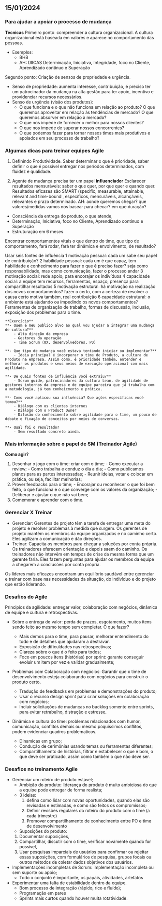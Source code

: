 ## 15/01/2024

### Para ajudar a apoiar o processo de mudança
**Técnicas**
Primeiro ponto: compreender a cultura organizacional. A cultura organizacional está baseada em valores e aparece no comportamento das pessoas.
- Exemplos:
  - BHB
  - AH: DIICAS Determinação, Iniciativa, Integridade,  foco no Cliente,  Aprendizado contínuo e Superação

Segundo ponto: Criação de sensos de propriedade e urgência.
- Senso de propriedade: aumenta interesse, contribuição, é preciso ter um patrocinador da mudança na alta gestão para ter apoio, incentivo e providenciar recursos necessários.
- Senso de urgência (visão dos produtos):  
  - O que funciona e o que não funciona em relação ao produto? O que queremos aproveitar em relação às tendências de mercado? O que queremos absorver em relação à mercado?
  - O que nos impede de fornecer o melhor para nossos clientes? 
  - O que nos impede de superar nossos concorrentes? 
  - O que podemos fazer para tornar nossos times mais produtivos e apoiados em seu processo de trabalho? 

### Algumas dicas para treinar equipes Agile 
1. Definindo Produtividade. Saber determinar o que é prioridade, saber definir o que é possível entregar nos períodos determinados, com fluidez e qualidade.

2. Agente de mudança precisa ter um papel **influenciador**
Esclarecer resultados mensuráveis: saber o que quer, por que quer e quando quer. Resultados eficazes são SMART (specific, measurable, attainable, relevant and time-bound , específicos, mensuráveis, alcançáveis, relevantes e prazo determinado.
AH: aonde queremos chegar? que valores/medidas vamos nos basear para checar? em que duração? 
  - Consciência da entrega do produto, o que atende, 
  - Determinação, Iniciativa,  foco no Cliente,  Aprendizado contínuo e Superação
  - Estruturação em 6 meses

Encontrar comportamentos vitais o que dentro do time, que tipo de comportamento, fará rodar, fará ter dinâmica e envolvimento, de resultado?

Usar seis fontes de influência
1 motivação pessoal: cada um sabe seu papel de contribuição?
2 habilidade pessoal: cada um é que capaz, tem habilidade e conhecimento para fazer o que é preciso fazer? seja como responsabilidade, mas como comunicação, fazer o processo andar
3 motivação social: rede apoio, para encorajar os indivíduos
4 capacidade social: a equipe tem recursos, ferramentas, espaço, presença para compartilhar resultados
5 motivação estrutural: há motivação na realização dos novos comportamentos? fazer o certo, com a certeza de resolver a causa certo motiva também, real contribuição
6 capacidade estrutural: o ambiente está ajudando ou impedindo os novos comportamentos? Ferramentas de organização de trabalho, formas de discussão, inclusão, exposição dos problemas para o time.

```
**Exercício**
**- Quem é meu publico alvo ao qual vou ajudar a integrar uma mudança de cultura?**
    - Alta direção da empresa
    - Gestores da operação
    - Time Scrum (UX, desenvolvedores, PO)

**- Que tipo de mudança você estava tentando iniciar ou implementar?**
    - Ideia principal é incorporar o time de Produto, a cultura de Produto na empresa. Assim como, é prioridade também, entender e melhorar os produtos e seus meios de execução operacional com mais agilidade.

**- De quais fontes de influência você extraiu?**
    - Scrum guide, patrocinadores da cultura Lean, de agilidade de gestores internos da empresa e de equipe parceira que já trabalha com a metodologia, já tem conheicmento e prática.

**- Como você aplicou sua influência? Que ações específicas você tomou?**
    - Diálogo com os clientes internos
    - Diálogo com o Product Owner
    - Difusão do conhecimento sobre agilidade para o time, um pouco de debate e fixação de conceitos por meios de conversas.

**- Qual foi o resultado?
    - Sem resultado concreto ainda.
```

### Mais informação sobre o papel de SM (Treinador Agile)
**Como agir?**
  1. Desenhar o jogo com o time: criar com o time;
    - Como executar a review;
    - Como trabalha e conduz o dia a dia;
    - Como publicamos planos para as partes interessadas;
    - Reunir ideias, votar e colocar em prática, ou seja, facilitar melhorias;
  2. Prover feedbacks para o time;
    - Encorajar ou reconhecer o que foi bem feito, o que funciona e o que converge com os valores da organização;
    - Deliberar e ajustar o que não vai bem;
  3. Comemorar e aprender com o time.

### Gerenciar X Treinar
- Gerenciar: Gerentes de projeto têm a tarefa de entregar uma meta do projeto e resolver problemas à medida que surgem. Os gerentes de projeto mantêm os membros da equipe organizados e no caminho certo. Eles agilizam a comunicação e dão direções.
- Treinar: Capacita os membros para chegar a soluções por conta própria. Os treinadores oferecem orientação e depois saem do caminho. Os treinadores não intervêm em tempos de crise da mesma forma que um gerente faria. Eles fazem perguntas para ajudar os membros da equipe a chegarem a conclusões por conta própria.

Os líderes mais eficazes encontram um equilíbrio saudável entre gerenciar e treinar com base nas necessidades da situação, do indivíduo e do projeto que estão liderando. 

### Desafios do Agile
Principios da agilidade: entregar valor, colaboração com negócios, dinâmica de equipe e cultura e retrospectivas.
  - Sobre a entrega de valor: perda de prazos, esgotamento, muitos itens sendo feito ao mesmo tempo sem completar. O que fazer? 
    - Mais demos para o time, para pausar, melhorar entendimento do todo e de detalhes que ajudaram a destravar.
    - Exposição de dificuldades nas retrospectivas;
    - Clareza sobre o que é o feito para todos;
    - Foco em poucos itens (histórias) por sprint: garante conseguir evoluir um item por vez e validar gradualmente;

  - Problemas com Colaboração com negócios: Garantir que o time de desenvolvimento esteja colaborando com negócios para construir o produto certo.
    - Tradução de feedbacks em problemas e demonstrações do produto;
    - Usar o recurso design sprint para criar soluções em colaboração com negócios;
    - Incluir solicitações de mudanças no backlog somente entre sprints, para evitar retrabalho, distração e estresse.

  - Dinâmica e cultura do time: problemas relacionados com humor, comunicação, conflitos demais ou mesmo poquissimos conflitos, podem evidenciar quadros problematicos.
    - Dinamicas em grupo;
    - Condução de cerimônias usando temas ou ferramentas diferentes;
    - Compartilhamento de histórias, filtrar e estabelecer o que é bom, o que deve ser praticado, assim como também o que não deve ser.

### Desafios no treinamento Agile
  - Gerenciar um roteiro de produto estável;
    -  Ambição do produto: liderança do produto é muito ambiciosa do que a equipe pode entregar de forma realista;
      - 3 ideias:
          1. defina como lidar com novas oportunidades, quando elas são revisadas e estimadas, e como são feitos os compromissos;
          2. Definir revisões regulares do roteiro do produto com o time (a cada trimestre)
          3. Promover compartilhamento de conhecimento entre PO e time de desenvolvimento
    -  Suposições do produto:
      1. Documentar suposições,
      2. Compartilhar, discutir com o time, verificar novamente quando for possível,
      3. Usar pesquisas imparciais de usuários para confirmar ou rejeitar essas suposições, com formulários de pesquisa, grupos focais ou outros métodos de coletar dados objetivos dos usuários.
  - Implementações incompletas de Scrum: implementação incompleta ou sem suporte ou apoio;
    - Todo o conjunto é importante, os papais, atividades, artefatos
  - Experimentar uma falta de estabilidade dentro da equipe.
    - Bom processo de integração (rápido, rico e fluído);
    - Programação em pares
    - Sprints mais curtos quando houver muita rotatividade.
  
